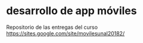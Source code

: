 # desarrollo de app móviles
Repositorio de las entregas del curso https://sites.google.com/site/movilesunal20182/ 
